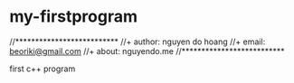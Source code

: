 my-firstprogram
===============
//**************************
//+ author: nguyen do hoang
//+ email: beoriki@gmail.com
//+ about: nguyendo.me
//**************************

first c++ program
